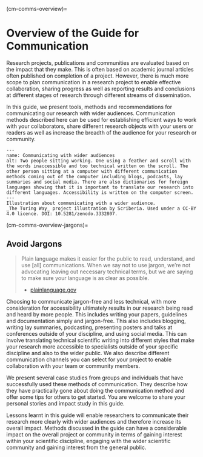 (cm-comms-overview)=
# Overview of the Guide for Communication

Research projects, publications and communities are evaluated based on the impact that they make.
This is often based on academic journal articles often published on completion of a project.
However, there is much more scope to plan communication in a research project to enable effective collaboration, sharing progress as well as reporting results and conclusions at different stages of research through different streams of dissemination.

In this guide, we present tools, methods and recommendations for communicating our research with wider audiences.
Communication methods described here can be used for establishing efficient ways to work with your collaborators, share different research objects with your users or readers as well as increase the breadth of the audience for your research or community.

```{figure} ../figures/communication-styles-with-text.jpg
---
name: Communicating with wider audiences
alt: Two people sitting working. One using a feather and scroll with the words inaccessible and too technical written on the scroll. The other person sitting at a computer with different communication methods coming out of the computer including blogs, podcasts, lay summaries and social media. There are also dictionaries for foreign languages showing that it is important to translate our research into different languages. Accessibility is written on the computer screen.
---
Illustration about communicating with a wider audience.
_The Turing Way_ project illustration by Scriberia. Used under a CC-BY 4.0 licence. DOI: 10.5281/zenodo.3332807.
```

(cm-comms-overview-jargons)=
## Avoid Jargons

> Plain language makes it easier for the public to read, understand, and use [all] communications.
When we say not to use jargon, we’re not advocating leaving out necessary technical terms, but we are saying to make sure your language is as clear as possible.
> - [plainlanguage.gov](https://www.plainlanguage.gov/guidelines/words/avoid-jargon)

Choosing to communicate jargon-free and less technical, with more consideration for accessibility ultimately results in our research being read and heard by more people.
This includes writing your papers, guidelines and documentation simply and jargon-free.
This also includes blogging, writing lay summaries, podcasting, presenting posters and talks at conferences outside of your discipline, and using social media.
This can involve translating technical scientific writing into different styles that make your research more accessible to specialists outside of your specific discipline and also to the wider public.
We also describe different communication channels you can select for your project to enable collaboration with your team or community members.

We present several case studies from groups and individuals that have successfully used these methods of communication.
They describe how they have practically gone about doing the communication method and offer some tips for others to get started.
You are welcome to share your personal stories and impact study in this guide.

Lessons learnt in this guide will enable researchers to communicate their research more clearly with wider audiences and therefore increase its overall impact.
Methods discussed in the guide can have a considerable impact on the overall project or community in terms of gaining interest within your scientific discipline, engaging with the wider scientific community and gaining interest from the general public.
